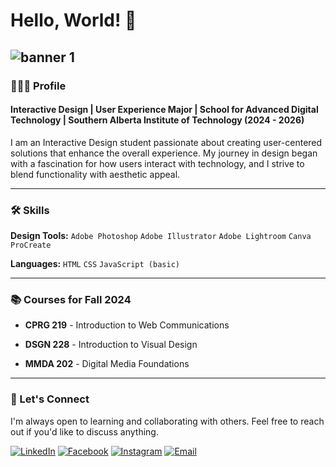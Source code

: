 # Hello, World! 👋
![banner 1](https://github.com/user-attachments/assets/e5e02c70-713a-439d-8065-d6354371c629)
--
### 🙎🏻‍♀️ Profile
#### Interactive Design | User Experience Major | School for Advanced Digital Technology | Southern Alberta Institute of Technology (2024 - 2026)
I am an Interactive Design student passionate about creating user-centered solutions that enhance the overall experience. My journey in design began with a fascination for how users interact with technology, and I strive to blend functionality with aesthetic appeal.
***
### 🛠 Skills
**Design Tools:** `Adobe Photoshop` `Adobe Illustrator` `Adobe Lightroom` `Canva` `ProCreate`

**Languages:** `HTML` `CSS` `JavaScript (basic)`
***
### 📚 Courses for Fall 2024
- **CPRG 219** - Introduction to Web Communications

- **DSGN 228** - Introduction to Visual Design

- **MMDA 202** - Digital Media Foundations
***
### 💬 Let's Connect
I'm always open to learning and collaborating with others. Feel free to reach out if you'd like to discuss anything.

[![LinkedIn](https://img.shields.io/badge/LinkedIn-Profile-0A66C2?style=flat&logo=linkedin&color=FF69B4)](https://www.linkedin.com/in/diane-schultze-863053295)
[![Facebook](https://img.shields.io/badge/Facebook-Profile-000000?style=flat&logo=facebook&logoColor=white&color=FF69B4)](https://www.facebook.com/DnSchltz)
[![Instagram](https://img.shields.io/badge/Instagram-Profile-000000?style=flat&logo=instagram&logoColor=white&color=FF69B4)](https://www.instagram.com/dayanosaaurr)
[![Email](https://img.shields.io/badge/Email-Me-000000?style=flat&logo=gmail&logoColor=white&color=FF69B4)](mailto:rosemariediane.schultze@edu.sait.ca)
